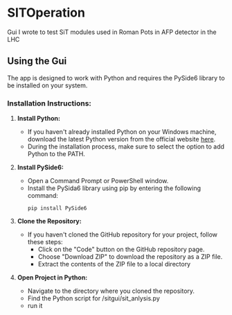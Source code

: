# SITOperation
Gui I wrote to test SiT modules used in Roman Pots in AFP detector in the  LHC

## Using the Gui

The app is designed to work with Python and requires the PySide6 library to be installed on your system.

### Installation Instructions:
1. **Install Python:**
   - If you haven't already installed Python on your Windows machine, download the latest Python version from the official website [here](https://www.python.org/downloads/).
   - During the installation process, make sure to select the option to add Python to the PATH.

2. **Install PySide6:**
   - Open a Command Prompt or PowerShell window.
   - Install the PySida6 library using pip by entering the following command:
     ```
     pip install PySide6

3. **Clone the Repository:**
   - If you haven't cloned the GitHub repository for your project, follow these steps:
     - Click on the "Code" button on the GitHub repository page.
     - Choose "Download ZIP" to download the repository as a ZIP file.
     - Extract the contents of the ZIP file to a local directory
     
3. **Open Project in Python:**
   - Navigate to the directory where you cloned the repository.
   - Find the Python script for /sitgui/sit_anlysis.py
   - run it
